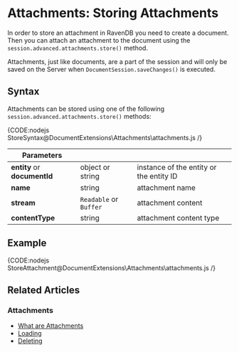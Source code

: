 # Attachments: Storing Attachments

In order to store an attachment in RavenDB you need to create a document. Then you can attach an attachment to the document using the `session.advanced.attachments.store()` method.

Attachments, just like documents, are a part of the session and will only be saved on the Server when `DocumentSession.saveChanges()` is executed.  

## Syntax

Attachments can be stored using one of the following `session.advanced.attachments.store()` methods:

{CODE:nodejs StoreSyntax@DocumentExtensions\Attachments\attachments.js /}

| Parameters | | |
| ------------- | ------------- | ----- |
| **entity** or **documentId** | object or string | instance of the entity or the entity ID |
| **name** | string | attachment name |
| **stream** | `Readable` or `Buffer` | attachment content |
| **contentType** | string | attachment content type |

## Example

{CODE:nodejs StoreAttachment@DocumentExtensions\Attachments\attachments.js /}

## Related Articles

### Attachments

- [What are Attachments](../../document-extensions/attachments/what-are-attachments)
- [Loading](../../document-extensions/attachments/loading)
- [Deleting](../../document-extensions/attachments/deleting)

